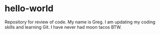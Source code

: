 # hello-world
Repository for review of code.
My name is Greg. I am updating my coding skills and learning Git.
I have never had moon tacos BTW.

